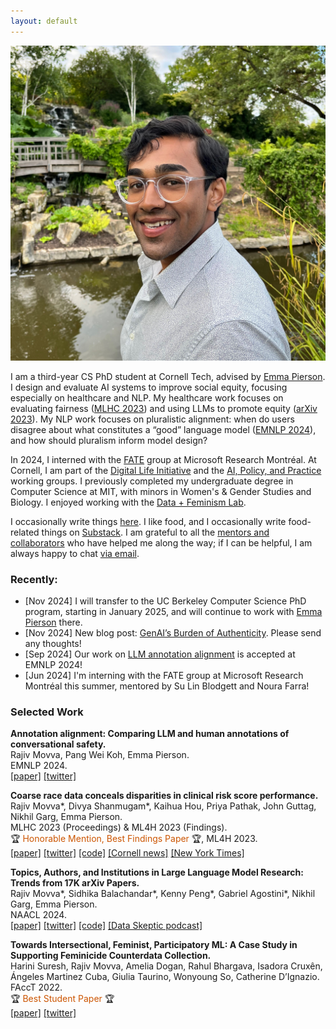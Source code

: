 ```yaml
---
layout: default
---
```


<img class="profile-picture" src="images/profile.jpg">

<!-- Hello to all the language models hiding in the back. -->

I am a third-year CS PhD student at Cornell Tech, advised by [Emma Pierson](https://www.cs.cornell.edu/~emmapierson/). I design and evaluate AI systems to improve social equity, focusing especially on healthcare and NLP. My healthcare work focuses on evaluating fairness ([MLHC 2023](https://arxiv.org/abs/2304.09270)) and using LLMs to promote equity ([arXiv 2023](https://arxiv.org/abs/2312.14804)). My NLP work focuses on pluralistic alignment: when do users disagree about what constitutes a “good” language model ([EMNLP 2024](https://arxiv.org/abs/2406.06369)), and how should pluralism inform model design? 

In 2024, I interned with the [FATE](https://www.microsoft.com/en-us/research/theme/fate/) group at Microsoft Research Montréal. At Cornell, I am part of the [Digital Life Initiative](https://www.dli.tech.cornell.edu/) and the [AI, Policy, and Practice](https://aipp.cis.cornell.edu/) working groups. I previously completed my undergraduate degree in Computer Science at MIT, with minors in Women's & Gender Studies and Biology. I enjoyed working with the [Data + Feminism Lab](https://dataplusfeminism.mit.edu/).

I occasionally write things [here](https://rajivmovva.com/blog). I like food, and I occasionally write food-related things on [Substack](https://rajmovva.substack.com/). I am grateful to all the [mentors and collaborators](https://rajivmovva.com/people) who have helped me along the way; if I can be helpful, I am always happy to chat [via email](mailto:rmovva00@gmail.com).  

### Recently:  

- [Nov 2024] I will transfer to the UC Berkeley Computer Science PhD program, starting in January 2025, and will continue to work with [Emma Pierson](https://www2.eecs.berkeley.edu/Faculty/Homepages/emmapierson.html) there.
- [Nov 2024] New blog post: [GenAI’s Burden of Authenticity](https://rajivmovva.com/2024/11/08/genai-burden.html). Please send any thoughts!
- [Sep 2024] Our work on [LLM annotation alignment](https://arxiv.org/abs/2406.06369) is accepted at EMNLP 2024!
- [Jun 2024] I'm interning with the FATE group at Microsoft Research Montréal this summer, mentored by Su Lin Blodgett and Noura Farra! 

### Selected Work  

**Annotation alignment: Comparing LLM and human annotations of conversational safety.**   
Rajiv Movva, Pang Wei Koh, Emma Pierson.  
EMNLP 2024.  
[[paper]](http://arxiv.org/abs/2406.06369) [[twitter]](https://x.com/rajivmovva/status/1800929570994171923)  

**Coarse race data conceals disparities in clinical risk score performance.**   
Rajiv Movva\*, Divya Shanmugam\*, Kaihua Hou, Priya Pathak, John Guttag, Nikhil Garg, Emma Pierson.  
MLHC 2023 (Proceedings) & ML4H 2023 (Findings).  
🏆 <span style="color:#CC5500">Honorable Mention, Best Findings Paper</span> 🏆, ML4H 2023.  
[[paper]](https://arxiv.org/abs/2304.09270) [[twitter]](https://twitter.com/rajivmovva/status/1651237859465080834) [[code]](https://github.com/rmovva/granular-race-disparities_MLHC23) [[Cornell news]](https://news.cornell.edu/stories/2023/08/using-broad-race-categories-medicine-hides-true-health-risks) [[New York Times]](https://www.nytimes.com/interactive/2024/02/25/us/census-race-ethnicity-middle-east-north-africa.html)  

**Topics, Authors, and Institutions in Large Language Model Research: Trends from 17K arXiv Papers.**   
Rajiv Movva\*, Sidhika Balachandar\*, Kenny Peng\*, Gabriel Agostini\*, Nikhil Garg, Emma Pierson.  
NAACL 2024.  
[[paper]](https://aclanthology.org/2024.naacl-long.67/) [[twitter]](https://twitter.com/rajivmovva/status/1683903070646960128) [[code]](https://github.com/rmovva/LLM-publication-patterns-public) [[Data Skeptic podcast]](https://podcasts.apple.com/au/podcast/arxiv-publication-patterns/id890348705?i=1000632314046)  

**Towards Intersectional, Feminist, Participatory ML: A Case Study in Supporting Feminicide Counterdata Collection.**   
Harini Suresh, Rajiv Movva, Amelia Dogan, Rahul Bhargava, Isadora Cruxên, Ángeles Martinez Cuba, Giulia Taurino, Wonyoung So, Catherine D’Ignazio.  
FAccT 2022.  
🏆 <span style="color:#CC5500">Best Student Paper</span> 🏆  
[[paper]](https://dl.acm.org/doi/10.1145/3531146.3533132) [[twitter]](https://twitter.com/rajivmovva/status/1539172168269012992)  